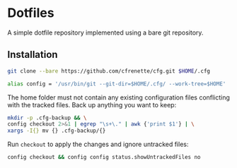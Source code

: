 # Dotfiles

A simple dotfile repository implemented using a bare git repository.

## Installation
```bash
git clone --bare https://github.com/cfrenette/cfg.git $HOME/.cfg
```

```bash
alias config = '/usr/bin/git --git-dir=$HOME/.cfg/ --work-tree=$HOME'
```

The home folder must not contain any existing configuration files conflicting with the tracked files. Back up anything you want to keep:
```bash
mkdir -p .cfg-backup && \
config checkout 2>&1 | egrep "\s+\." | awk {'print $1'} | \
xargs -I{} mv {} .cfg-backup/{}
```

Run `checkout` to apply the changes and ignore untracked files:
```bash
config checkout && config config status.showUntrackedFiles no
```